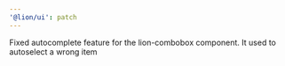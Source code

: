 ```yaml
---
'@lion/ui': patch
---
```


Fixed autocomplete feature for the lion-combobox component. It used to autoselect a wrong item
